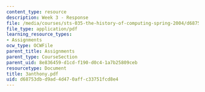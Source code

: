 ```yaml
---
content_type: resource
description: Week 3 - Response
file: /media/courses/sts-035-the-history-of-computing-spring-2004/d68753dbd9ad4d470affc33751fcd8e4_3anthony.pdf
file_type: application/pdf
learning_resource_types:
- Assignments
ocw_type: OCWFile
parent_title: Assignments
parent_type: CourseSection
parent_uid: 8e836459-d1cd-f190-d0c4-1a7b25809ceb
resourcetype: Document
title: 3anthony.pdf
uid: d68753db-d9ad-4d47-0aff-c33751fcd8e4
---
```

